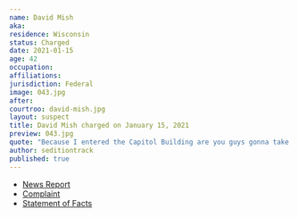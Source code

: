 ```yaml
---
name: David Mish
aka:
residence: Wisconsin
status: Charged
date: 2021-01-15
age: 42
occupation:
affiliations:
jurisdiction: Federal
image: 043.jpg
after:
courtroo: david-mish.jpg
layout: suspect
title: David Mish charged on January 15, 2021
preview: 043.jpg
quote: "Because I entered the Capitol Building are you guys gonna take me to jail?"
author: seditiontrack
published: true
---
```


- [News Report](https://www.jsonline.com/story/news/local/2021/01/15/david-charles-mish-west-allis-wisconsin-charged-capitol-riot/4186655001/gs)
- [Complaint](https://www.justice.gov/opa/page/file/1355491/download)
- [Statement of Facts](https://www.justice.gov/opa/page/file/1355496/download)
